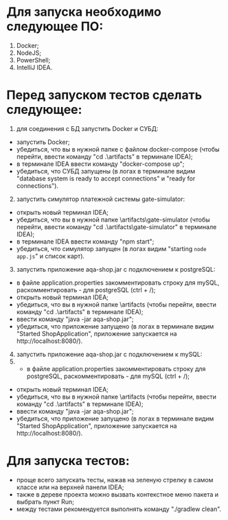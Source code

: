 # Для запуска необходимо следующее ПО:
1. Docker;
1. NodeJS;
1. PowerShell;
1. IntelliJ IDEA.

# Перед запуском тестов сделать следующее:
1. для соединения с БД запустить Docker и СУБД: 
* запустить Docker;
* убедиться, что вы в нужной папке с файлом docker-compose (чтобы перейти, ввести команду "cd .\artifacts\" в терминале IDEA);
* в терминале IDEA ввести команду "docker-compose up";
* убедиться, что СУБД запущены (в логах в терминале видим "database system is ready to accept connections" и "ready for connections").

2. запустить симулятор платежной системы gate-simulator:
* открыть новый терминал IDEA;
* убедиться, что вы в нужной папке \artifacts\gate-simulator (чтобы перейти, ввести команду "cd .\artifacts\gate-simulator\" в терминале IDEA);
* в терминале IDEA ввести команду "npm start";
* убедиться, что симулятор запущен (в логах видим "starting `node app.js`" и список карт).

3. запустить приложение aqa-shop.jar с подключением к postgreSQL:
* в файле application.properties закомментировать строку для mySQL, раскомментировать - для postgreSQL (ctrl + /);
* открыть новый терминал IDEA;
* убедиться, что вы в нужной папке \artifacts (чтобы перейти, ввести команду "cd .\artifacts\" в терминале IDEA);
* ввести команду "java -jar aqa-shop.jar";
* убедиться, что приложение запущено (в логах в терминале видим "Started ShopApplication", приложение запускается на http://localhost:8080/).

4. запустить приложение aqa-shop.jar с подключением к mySQL:
5. * в файле application.properties закомментировать строку для postgreSQL, раскомментировать - для mySQL (ctrl + /);
* открыть новый терминал IDEA;
* убедиться, что вы в нужной папке \artifacts (чтобы перейти, ввести команду "cd .\artifacts\" в терминале IDEA);
* ввести команду "java -jar aqa-shop.jar";
* убедиться, что приложение запущено (в логах в терминале видим "Started ShopApplication", приложение запускается на http://localhost:8080/).

# Для запуска тестов:
* проще всего запускать тесты, нажав на зеленую стрелку в самом классе или на верхней панели IDEA;
* также в дереве проекта можно вызвать контекстное меню пакета и выбрать пункт Run;
* между тестами рекомендуется выполнять команду  "./gradlew clean".